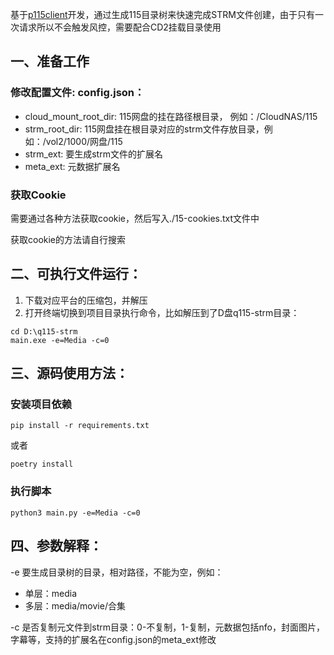 基于[p115client](https://github.com/ChenyangGao/p115client)开发，通过生成115目录树来快速完成STRM文件创建，由于只有一次请求所以不会触发风控，需要配合CD2挂载目录使用

## 一、准备工作
### 修改配置文件: config.json：
- cloud_mount_root_dir: 115网盘的挂在路径根目录， 例如：/CloudNAS/115
- strm_root_dir: 115网盘挂在根目录对应的strm文件存放目录，例如：/vol2/1000/网盘/115
- strm_ext: 要生成strm文件的扩展名
- meta_ext: 元数据扩展名
### 获取Cookie
需要通过各种方法获取cookie，然后写入./15-cookies.txt文件中

获取cookie的方法请自行搜索

## 二、可执行文件运行：
1. 下载对应平台的压缩包，并解压
2. 打开终端切换到项目目录执行命令，比如解压到了D盘q115-strm目录：
```console
cd D:\q115-strm
main.exe -e=Media -c=0
```

## 三、源码使用方法：
### 安装项目依赖
```console
pip install -r requirements.txt
```
或者
```console
poetry install
```
### 执行脚本
```console
python3 main.py -e=Media -c=0
```

## 四、参数解释：
-e 要生成目录树的目录，相对路径，不能为空，例如：
- 单层：media
- 多层：media/movie/合集

-c 是否复制元文件到strm目录：0-不复制，1-复制，元数据包括nfo，封面图片，字幕等，支持的扩展名在config.json的meta_ext修改
